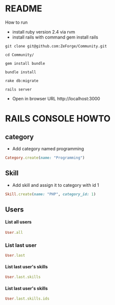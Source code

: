 # README

How to run

* install ruby version 2.4 via rvm
* install rails with command gem install rails

```console
git clone git@github.com:ZeForge/Community.git
```
```console
cd Community/
```
```console
gem install bundle
```
```console
bundle install
```
```console
rake db:migrate
```
```console
rails server
```
* Open in browser URL http://localhost:3000


# RAILS CONSOLE HOWTO

## category
* Add category named programming
```ruby
Category.create(name: "Programming")
```

## Skill
* Add skill and assign it to category with id 1
```ruby
Skill.create(name: "PHP", category_id: 1)
```

## Users

#### List all users
```ruby
User.all
```

### List last user

```ruby
User.last
```

#### List last user's skills

```ruby
User.last.skills
```

####  List last user's skills

```ruby
User.last.skills.ids
```
